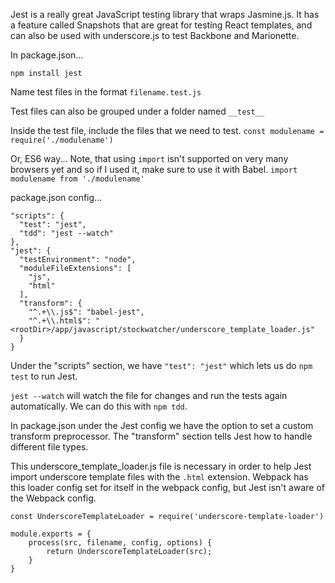 Jest is a really great JavaScript testing library that wraps Jasmine.js. It has a feature called Snapshots that are great for testing React templates, and can also be used with underscore.js to test Backbone and Marionette.

In package.json...

`npm install jest`

Name test files in the format `filename.test.js`

Test files can also be grouped under a folder named `__test__`

Inside the test file, include the files that we need to test.
`const modulename = require('./modulename')`

Or, ES6 way...
Note, that using `import` isn't supported on very many browsers yet and so if I used it, make sure to use it with Babel.
`import modulename from './modulename'`

package.json config...
```
"scripts": {
  "test": "jest",
  "tdd": "jest --watch"
},
"jest": {
  "testEnvironment": "node",
  "moduleFileExtensions": [
    "js",
    "html"
  ],
  "transform": {
    "^.+\\.js$": "babel-jest",
    "^.+\\.html$": "<rootDir>/app/javascript/stockwatcher/underscore_template_loader.js"
  }
}
```

Under the "scripts" section, we have `"test": "jest"` which lets us do `npm test` to run Jest.

`jest --watch` will watch the file for changes and run the tests again automatically. We can do this with `npm tdd`.

In package.json under the Jest config we have the option to set a custom transform preprocessor. The "transform" section tells Jest how to handle different file types.

This underscore_template_loader.js file is necessary in order to help Jest import underscore template files with the `.html` extension. Webpack has this loader config set for itself in the webpack config, but Jest isn't aware of the Webpack config.  

```
const UnderscoreTemplateLoader = require('underscore-template-loader')

module.exports = {
    process(src, filename, config, options) {
        return UnderscoreTemplateLoader(src);
    }
}
```
